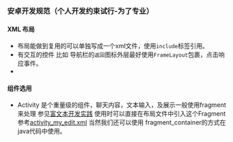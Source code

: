 ### 安卓开发规范（个人开发约束试行-为了专业）

#### XML 布局
* 布局能做到复用的可以单独写成一个xml文件，使用`include`标签引用。
* 有交互的控件 比如 导航栏的`返回`图标外层最好使用`FrameLayout`包裹，点击响应事件。
* 


####  组件选用
* Activity 是个重量级的组件，聊天内容，文本输入，及展示一般使用fragment 来处理 参见[富文本开发实践](https://github.com/MrRobotter/AndroidGuide/blob/master/guide/src/main/java/com/joinyon/androidguide/WordPressEditor/view/MyEditorFragment.java) 使用时可以直接在布局文件中引入这个Fragment 参考[activity_my_edit.xml](https://github.com/MrRobotter/AndroidGuide/blob/master/guide/src/main/res/layout/activity_my_edit.xml) 当然我们还可以使用 fragment_container的方式在java代码中使用。


